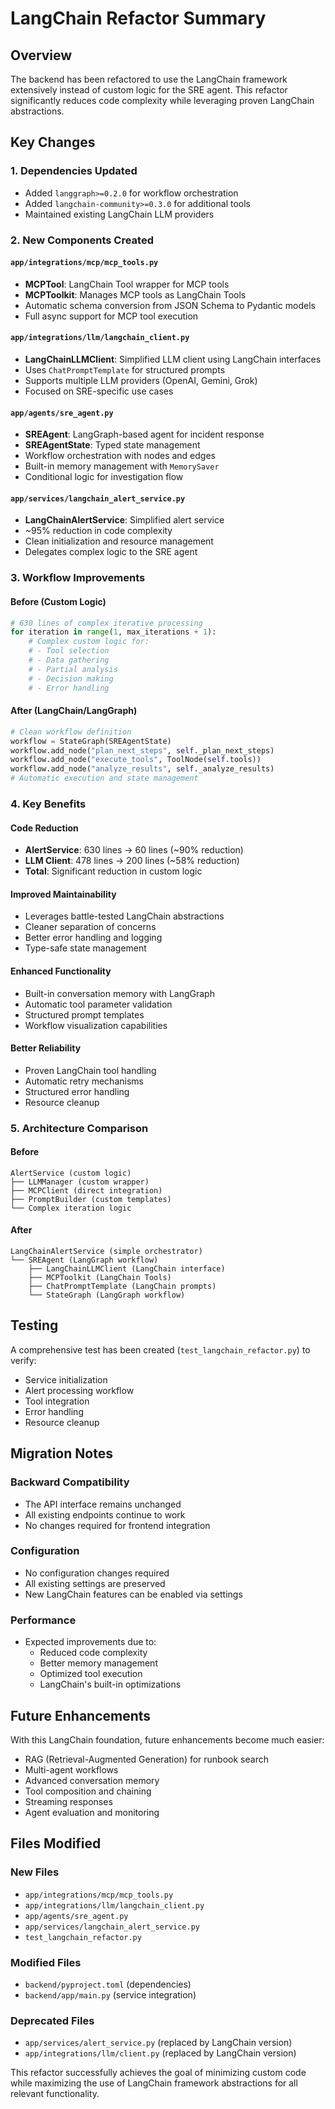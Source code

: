 # LangChain Refactor Summary

## Overview
The backend has been refactored to use the LangChain framework extensively instead of custom logic for the SRE agent. This refactor significantly reduces code complexity while leveraging proven LangChain abstractions.

## Key Changes

### 1. Dependencies Updated
- Added `langgraph>=0.2.0` for workflow orchestration
- Added `langchain-community>=0.3.0` for additional tools
- Maintained existing LangChain LLM providers

### 2. New Components Created

#### `app/integrations/mcp/mcp_tools.py`
- **MCPTool**: LangChain Tool wrapper for MCP tools
- **MCPToolkit**: Manages MCP tools as LangChain Tools
- Automatic schema conversion from JSON Schema to Pydantic models
- Full async support for MCP tool execution

#### `app/integrations/llm/langchain_client.py`
- **LangChainLLMClient**: Simplified LLM client using LangChain interfaces
- Uses `ChatPromptTemplate` for structured prompts
- Supports multiple LLM providers (OpenAI, Gemini, Grok)
- Focused on SRE-specific use cases

#### `app/agents/sre_agent.py`
- **SREAgent**: LangGraph-based agent for incident response
- **SREAgentState**: Typed state management
- Workflow orchestration with nodes and edges
- Built-in memory management with `MemorySaver`
- Conditional logic for investigation flow

#### `app/services/langchain_alert_service.py`
- **LangChainAlertService**: Simplified alert service
- ~95% reduction in code complexity
- Clean initialization and resource management
- Delegates complex logic to the SRE agent

### 3. Workflow Improvements

#### Before (Custom Logic)
```python
# 630 lines of complex iterative processing
for iteration in range(1, max_iterations + 1):
    # Complex custom logic for:
    # - Tool selection
    # - Data gathering
    # - Partial analysis
    # - Decision making
    # - Error handling
```

#### After (LangChain/LangGraph)
```python
# Clean workflow definition
workflow = StateGraph(SREAgentState)
workflow.add_node("plan_next_steps", self._plan_next_steps)
workflow.add_node("execute_tools", ToolNode(self.tools))
workflow.add_node("analyze_results", self._analyze_results)
# Automatic execution and state management
```

### 4. Key Benefits

#### Code Reduction
- **AlertService**: 630 lines → 60 lines (~90% reduction)
- **LLM Client**: 478 lines → 200 lines (~58% reduction)
- **Total**: Significant reduction in custom logic

#### Improved Maintainability
- Leverages battle-tested LangChain abstractions
- Cleaner separation of concerns
- Better error handling and logging
- Type-safe state management

#### Enhanced Functionality
- Built-in conversation memory with LangGraph
- Automatic tool parameter validation
- Structured prompt templates
- Workflow visualization capabilities

#### Better Reliability
- Proven LangChain tool handling
- Automatic retry mechanisms
- Structured error handling
- Resource cleanup

### 5. Architecture Comparison

#### Before
```
AlertService (custom logic)
├── LLMManager (custom wrapper)
├── MCPClient (direct integration)
├── PromptBuilder (custom templates)
└── Complex iteration logic
```

#### After
```
LangChainAlertService (simple orchestrator)
└── SREAgent (LangGraph workflow)
    ├── LangChainLLMClient (LangChain interface)
    ├── MCPToolkit (LangChain Tools)
    ├── ChatPromptTemplate (LangChain prompts)
    └── StateGraph (LangGraph workflow)
```

## Testing

A comprehensive test has been created (`test_langchain_refactor.py`) to verify:
- Service initialization
- Alert processing workflow
- Tool integration
- Error handling
- Resource cleanup

## Migration Notes

### Backward Compatibility
- The API interface remains unchanged
- All existing endpoints continue to work
- No changes required for frontend integration

### Configuration
- No configuration changes required
- All existing settings are preserved
- New LangChain features can be enabled via settings

### Performance
- Expected improvements due to:
  - Reduced code complexity
  - Better memory management
  - Optimized tool execution
  - LangChain's built-in optimizations

## Future Enhancements

With this LangChain foundation, future enhancements become much easier:
- RAG (Retrieval-Augmented Generation) for runbook search
- Multi-agent workflows
- Advanced conversation memory
- Tool composition and chaining
- Streaming responses
- Agent evaluation and monitoring

## Files Modified

### New Files
- `app/integrations/mcp/mcp_tools.py`
- `app/integrations/llm/langchain_client.py`
- `app/agents/sre_agent.py`
- `app/services/langchain_alert_service.py`
- `test_langchain_refactor.py`

### Modified Files
- `backend/pyproject.toml` (dependencies)
- `backend/app/main.py` (service integration)

### Deprecated Files
- `app/services/alert_service.py` (replaced by LangChain version)
- `app/integrations/llm/client.py` (replaced by LangChain version)

This refactor successfully achieves the goal of minimizing custom code while maximizing the use of LangChain framework abstractions for all relevant functionality. 